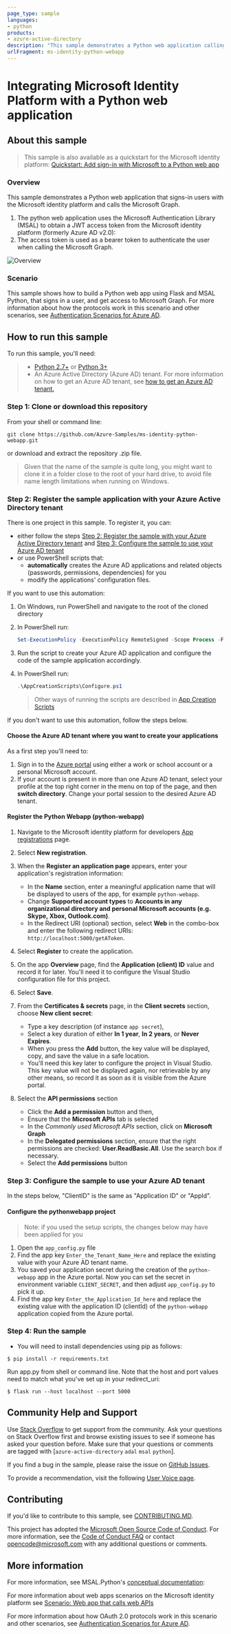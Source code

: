 ```yaml
---
page_type: sample
languages:
- python
products:
- azure-active-directory
description: "This sample demonstrates a Python web application calling a Microsoft Graph that is secured using Azure Active Directory."
urlFragment: ms-identity-python-webapp
---
```

# Integrating Microsoft Identity Platform with a Python web application

## About this sample

> This sample is also available as a quickstart for the Microsoft identity platform:
[Quickstart: Add sign-in with Microsoft to a Python web app]("https://docs.microsoft.com/azure/active-directory/develop/quickstart-v2-python-webapp")

### Overview

This sample demonstrates a Python web application that signs-in users with the Microsoft identity platform and calls the Microsoft Graph.

1. The python web application uses the Microsoft Authentication Library (MSAL) to obtain a JWT access token from the Microsoft identity platform (formerly Azure AD v2.0):
2. The access token is used as a bearer token to authenticate the user when calling the Microsoft Graph.

![Overview](./ReadmeFiles/topology.png)

### Scenario

This sample shows how to build a Python web app using Flask and MSAL Python,
that signs in a user, and get access to Microsoft Graph.
For more information about how the protocols work in this scenario and other scenarios,
see [Authentication Scenarios for Azure AD](https://docs.microsoft.com/en-us/azure/active-directory/develop/active-directory-authentication-scenarios).

## How to run this sample

To run this sample, you'll need:

> - [Python 2.7+](https://www.python.org/downloads/release/python-2713/) or [Python 3+](https://www.python.org/downloads/release/python-364/)
> - An Azure Active Directory (Azure AD) tenant. For more information on how to get an Azure AD tenant, see [how to get an Azure AD tenant.](https://docs.microsoft.com/azure/active-directory/develop/quickstart-create-new-tenant)


### Step 1:  Clone or download this repository

From your shell or command line:

```Shell
git clone https://github.com/Azure-Samples/ms-identity-python-webapp.git
```

or download and extract the repository .zip file.

> Given that the name of the sample is quite long, you might want to clone it in a folder close to the root of your hard drive, to avoid file name length limitations when running on Windows.

### Step 2:  Register the sample application with your Azure Active Directory tenant

There is one project in this sample. To register it, you can:

- either follow the steps [Step 2: Register the sample with your Azure Active Directory tenant](#step-2-register-the-sample-with-your-azure-active-directory-tenant) and [Step 3:  Configure the sample to use your Azure AD tenant](#choose-the-azure-ad-tenant-where-you-want-to-create-your-applications)
- or use PowerShell scripts that:
  - **automatically** creates the Azure AD applications and related objects (passwords, permissions, dependencies) for you
  - modify the applications' configuration files.

If you want to use this automation:

1. On Windows, run PowerShell and navigate to the root of the cloned directory
1. In PowerShell run:

   ```PowerShell
   Set-ExecutionPolicy -ExecutionPolicy RemoteSigned -Scope Process -Force
   ```

1. Run the script to create your Azure AD application and configure the code of the sample application accordingly.
1. In PowerShell run:

   ```PowerShell
   .\AppCreationScripts\Configure.ps1
   ```

   > Other ways of running the scripts are described in [App Creation Scripts](./AppCreationScripts/AppCreationScripts.md)

If you don't want to use this automation, follow the steps below.

#### Choose the Azure AD tenant where you want to create your applications

As a first step you'll need to:

1. Sign in to the [Azure portal](https://portal.azure.com) using either a work or school account or a personal Microsoft account.
1. If your account is present in more than one Azure AD tenant, select your profile at the top right corner in the menu on top of the page, and then **switch directory**.
   Change your portal session to the desired Azure AD tenant.

#### Register the Python Webapp (python-webapp)

1. Navigate to the Microsoft identity platform for developers [App registrations](https://go.microsoft.com/fwlink/?linkid=2083908) page.
1. Select **New registration**.
1. When the **Register an application page** appears, enter your application's registration information:
   - In the **Name** section, enter a meaningful application name that will be displayed to users of the app, for example `python-webapp`.
   - Change **Supported account types** to **Accounts in any organizational directory and personal Microsoft accounts (e.g. Skype, Xbox, Outlook.com)**.
   - In the Redirect URI (optional) section, select **Web** in the combo-box and enter the following redirect URIs: `http://localhost:5000/getAToken`.
1. Select **Register** to create the application.
1. On the app **Overview** page, find the **Application (client) ID** value and record it for later. You'll need it to configure the Visual Studio configuration file for this project.
1. Select **Save**.
1. From the **Certificates & secrets** page, in the **Client secrets** section, choose **New client secret**:

   - Type a key description (of instance `app secret`),
   - Select a key duration of either **In 1 year**, **In 2 years**, or **Never Expires**.
   - When you press the **Add** button, the key value will be displayed, copy, and save the value in a safe location.
   - You'll need this key later to configure the project in Visual Studio. This key value will not be displayed again, nor retrievable by any other means,
     so record it as soon as it is visible from the Azure portal.
1. Select the **API permissions** section
   - Click the **Add a permission** button and then,
   - Ensure that the **Microsoft APIs** tab is selected
   - In the *Commonly used Microsoft APIs* section, click on **Microsoft Graph**
   - In the **Delegated permissions** section, ensure that the right permissions are checked: **User.ReadBasic.All**. Use the search box if necessary.
   - Select the **Add permissions** button

### Step 3:  Configure the sample to use your Azure AD tenant

In the steps below, "ClientID" is the same as "Application ID" or "AppId".

#### Configure the pythonwebapp project

> Note: if you used the setup scripts, the changes below may have been applied for you

1. Open the `app_config.py` file
1. Find the app key `Enter_the_Tenant_Name_Here` and replace the existing value with your Azure AD tenant name.
1. You saved your application secret during the creation of the `python-webapp` app in the Azure portal.
   Now you can set the secret in environment variable `CLIENT_SECRET`,
   and then adjust `app_config.py` to pick it up.
1. Find the app key `Enter_the_Application_Id_here` and replace the existing value with the application ID (clientId) of the `python-webapp` application copied from the Azure portal.


### Step 4: Run the sample

- You will need to install dependencies using pip as follows:
```Shell
$ pip install -r requirements.txt
```

Run app.py from shell or command line. Note that the host and port values need to match what you've set up in your redirect_uri:

```Shell
$ flask run --host localhost --port 5000
```

## Community Help and Support

Use [Stack Overflow](http://stackoverflow.com/questions/tagged/msal) to get support from the community.
Ask your questions on Stack Overflow first and browse existing issues to see if someone has asked your question before.
Make sure that your questions or comments are tagged with [`azure-active-directory` `adal` `msal` `python`].

If you find a bug in the sample, please raise the issue on [GitHub Issues](../../issues).

To provide a recommendation, visit the following [User Voice page](https://feedback.azure.com/forums/169401-azure-active-directory).

## Contributing

If you'd like to contribute to this sample, see [CONTRIBUTING.MD](/CONTRIBUTING.md).

This project has adopted the [Microsoft Open Source Code of Conduct](https://opensource.microsoft.com/codeofconduct/). For more information, see the [Code of Conduct FAQ](https://opensource.microsoft.com/codeofconduct/faq/) or contact [opencode@microsoft.com](mailto:opencode@microsoft.com) with any additional questions or comments.

## More information

For more information, see MSAL.Python's [conceptual documentation]("https://github.com/AzureAD/microsoft-authentication-library-for-python/wiki"):


For more information about web apps scenarios on the Microsoft identity platform see [Scenario: Web app that calls web APIs](https://docs.microsoft.com/en-us/azure/active-directory/develop/scenario-web-app-call-api-overview)

For more information about how OAuth 2.0 protocols work in this scenario and other scenarios, see [Authentication Scenarios for Azure AD](http://go.microsoft.com/fwlink/?LinkId=394414).

